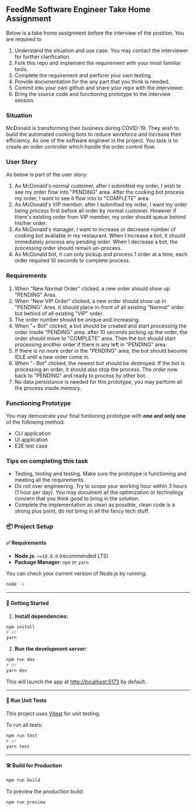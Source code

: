 ## FeedMe Software Engineer Take Home Assignment

Below is a take home assignment before the interview of the position. You are required to

1. Understand the situation and use case. You may contact the interviewer for further clarification.
2. Fork this repo and implement the requirement with your most familiar tools.
3. Complete the requirement and perform your own testing.
4. Provide documentation for the any part that you think is needed.
5. Commit into your own github and share your repo with the interviewer.
6. Bring the source code and functioning prototype to the interview session.

### Situation

McDonald is transforming their business during COVID-19. They wish to build the automated cooking bots to reduce workforce and increase their efficiency. As one of the software engineer in the project. You task is to create an order controller which handle the order control flow.

### User Story

As below is part of the user story:

1. As McDonald's normal customer, after I submitted my order, I wish to see my order flow into "PENDING" area. After the cooking bot process my order, I want to see it flow into to "COMPLETE" area.
2. As McDonald's VIP member, after I submitted my order, I want my order being process first before all order by normal customer. However if there's existing order from VIP member, my order should queue behind his/her order.
3. As McDonald's manager, I want to increase or decrease number of cooking bot available in my restaurant. When I increase a bot, it should immediately process any pending order. When I decrease a bot, the processing order should remain un-process.
4. As McDonald bot, it can only pickup and process 1 order at a time, each order required 10 seconds to complete process.

### Requirements

1. When "New Normal Order" clicked, a new order should show up "PENDING" Area.
2. When "New VIP Order" clicked, a new order should show up in "PENDING" Area. It should place in-front of all existing "Normal" order but behind of all existing "VIP" order.
3. The order number should be unique and increasing.
4. When "+ Bot" clicked, a bot should be created and start processing the order inside "PENDING" area. after 10 seconds picking up the order, the order should move to "COMPLETE" area. Then the bot should start processing another order if there is any left in "PENDING" area.
5. If there is no more order in the "PENDING" area, the bot should become IDLE until a new order come in.
6. When "- Bot" clicked, the newest bot should be destroyed. If the bot is processing an order, it should also stop the process. The order now back to "PENDING" and ready to process by other bot.
7. No data persistance is needed for this prototype, you may perform all the process inside memory.

### Functioning Prototype

You may demostrate your final funtioning prototype with **one and only one** of the following method:

- CLI application
- UI application
- E2E test case

### Tips on completing this task

- Testing, testing and testing. Make sure the prototype is functioning and meeting all the requirements.
- Do not over engineering. Try to scope your working hour within 3 hours (1 hour per day). You may document all the optimization or technology concern that you think good to bring in the solution.
- Complete the implementation as clean as possible, clean code is a strong plus point, do not bring in all the fancy tech stuff.

### 📦 Project Setup

#### ✅ Requirements

- **Node.js**: `>=18.0.0` (recommended LTS)
- **Package Manager**: `npm` or `yarn`

You can check your current version of Node.js by running:

```bash
node -v
```

---

#### 🚀 Getting Started

1. **Install dependencies:**

```bash
npm install
# or
yarn
```

2. **Run the development server:**

```bash
npm run dev
# or
yarn dev
```

This will launch the app at [http://localhost:5173](http://localhost:5173) by default.

---

#### 🧪 Run Unit Tests

This project uses [Vitest](https://vitest.dev/) for unit testing.

To run all tests:

```bash
npm run test
# or
yarn test
```

---

#### 🛠️ Build for Production

```bash
npm run build
```

To preview the production build:

```bash
npm run preview
```
